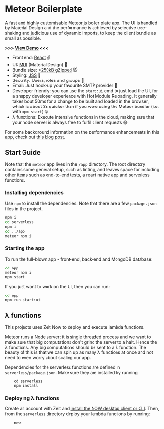 # Meteor Boilerplate

A fast and highly customisable Meteor.js boiler plate app.
The UI is handled by Material Design and the performance is achieved 
by selective tree-shaking and judicious use of dynamic imports, to
keep the client bundle as small as possible.

**>>> [View Demo](https://meteor.ninjapixel.io) <<<**


* Front end: [React](https://reactjs.org/) ✌️
* UI: [MUI](https://material-ui.com/) (Material Design) 🎨
* Bundle size: [<250kB gZipped](https://www.ninjapixel.io/meteor-bundle-size.html) 🐭
* Styling: [JSS](http://cssinjs.org/) 💅
* Security: Users, roles and groups 🔐
* Email: Just hook-up your favourite SMTP provider 📧
* Developer friendly: you can use the `start:ui` cmd to just load the UI, for a snappy developer experience with Hot Module Reloading. It generally takes bout 50ms for a change to be built and loaded in the browser, which is about 3s quicker than if you were using
  the Meteor bundler (i.e. with `npm start`) 🤓
* λ functions: Execute intensive functions in the cloud, making sure that your node server is always free to fulfil client requests 😅


For some background information on the performance enhancements in this app, check out [this blog post](https://www.ninjapixel.io/meteor-bundle-size.html).

## Start Guide

Note that the `meteor` app lives in the `/app` directory. The root directory contains
some general setup, such as linting, and leaves space for including other items such as end-to-end
tests, a react native app and serverless functions.

### Installing dependencies

Use `npm` to install the dependencies. Note that there are a few `package.json` files in the project.

```bash
npm i
cd serverless
npm i
cd ../app
meteor npm i
```

### Starting the app

To run the full-blown app - front-end, back-end and MongoDB database:

```bash
cd app
meteor npm i
npm start
```

If you just want to work on the UI, then you can run:
```bash
cd app
npm run start:ui
```

## λ functions

This projects uses Zeit Now to deploy and execute lambda functions.

Meteor runs a Node server; it is single threaded process and we want to make sure that
big computations don't grind the server to a halt. Hence the λ functions. Any big computations
should be sent to a λ function. The beauty of this is that we can spin up as many λ functions at
once and not need to even worry about scaling our app.

Dependencies for the serverless functions are defined in `serverless/package.json`. Make sure they are installed by running

        cd serverless
        npm install

### Deploying λ functions

Create an account with Zeit and [install the NOW desktop client or CLI](https://zeit.co/download). Then, from the `serverless` directory deploy
your lambda functions by running:

        now